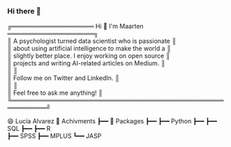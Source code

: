 ### Hi there 👋
╔═══════════════════ Hi 👋 I'm Maarten ════════════════════╗                  
║ A psychologist turned data scientist who is passionate   ║                         
║ about using artificial intelligence to make the world a  ║                        
║ slightly better place. I enjoy working on open source    ║                          
║ projects and writing AI-related articles on Medium.      ║                         
║                                                          ║                          
║ Follow me on Twitter and LinkedIn.                       ║                             
║                                                          ║                  
║ Feel free to ask me anything!                            ║                  
╚══════════════════════════════════════════════════════════╝                                                                      

😄 Lucía Alvarez                  📘 Achivments
┣━━ 🐍 Packages                   ┣━━ 
┣━━ Python                         ┣━━
┣━━ SQL                            ┣━━ 
┣━━ R   
┣━━ SPSS
┣━━ MPLUS
┗━━ JASP 

<!--
**luciaalvarezuy/luciaalvarezuy** is a ✨ _special_ ✨ repository because its `README.md` (this file) appears on your GitHub profile.

Here are some ideas to get you started:

- 🔭 I’m currently working on ...
- 🌱 I’m currently learning ...
- 👯 I’m looking to collaborate on ...
- 🤔 I’m looking for help with ...
- 💬 Ask me about ...
- 📫 How to reach me: ...
- 😄 Pronouns: ...
- ⚡ Fun fact: ...
-->
